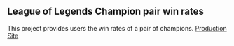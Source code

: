 ## League of Legends Champion pair win rates
This project provides users the win rates of a pair of champions.
[Production Site](https://buddy-champ-jj.firebaseapp.com/)
